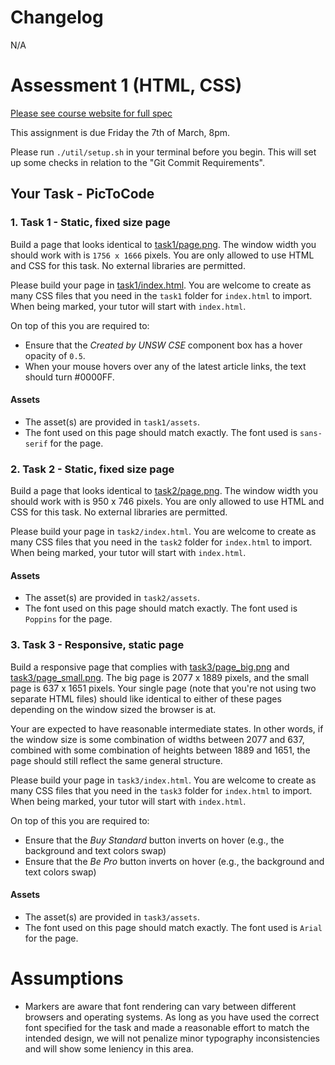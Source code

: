 # Changelog

N/A

# Assessment 1 (HTML, CSS)

[Please see course website for full spec](https://cgi.cse.unsw.edu.au/~cs6080/NOW/assessments/assignments/ass1)

This assignment is due Friday the 7th of March, 8pm.

Please run `./util/setup.sh` in your terminal before you begin. This will set up some checks in relation to the "Git Commit Requirements".

## Your Task - PicToCode

### 1. Task 1 - Static, fixed size page

Build a page that looks identical to [task1/page.png](task1/page.png). The window width you should work with is `1756 x 1666` pixels. You are only allowed to use HTML and CSS for this task. No external libraries are permitted.

Please build your page in [task1/index.html](task1/index.html). You are welcome to create as many CSS files that you need in the `task1` folder for `index.html` to import. When being marked, your tutor will start with `index.html`.

On top of this you are required to:
 * Ensure that the *Created by UNSW CSE* component box has a hover opacity of `0.5`.
 * When your mouse hovers over any of the latest article links, the text should turn #0000FF.

#### Assets

- The asset(s) are provided in `task1/assets`.
- The font used on this page should match exactly. The font used is `sans-serif` for the page.

### 2. Task 2 - Static, fixed size page

Build a page that looks identical to [task2/page.png](task2/page.png). The window width you should work with is 950 x 746 pixels. You are only allowed to use HTML and CSS for this task. No external libraries are permitted.

Please build your page in `task2/index.html`. You are welcome to create as many CSS files that you need in the `task2` folder for `index.html` to import. When being marked, your tutor will start with `index.html`.

#### Assets

- The asset(s) are provided in `task2/assets`.
- The font used on this page should match exactly. The font used is `Poppins` for the page.

### 3. Task 3 - Responsive, static page

Build a responsive page that complies with [task3/page_big.png](task3/page_big.png) and [task3/page_small.png](task3/page_small.png). The big page is 2077 x 1889 pixels, and the small page is 637 x 1651 pixels. Your single page (note that you're not using two separate HTML files) should like identical to either of these pages depending on the window sized the browser is at.

Your are expected to have reasonable intermediate states. In other words, if the window size is some combination of widths between 2077 and 637, combined with some combination of heights between 1889 and 1651, the page should still reflect the same general structure.

Please build your page in `task3/index.html`. You are welcome to create as many CSS files that you need in the `task3` folder for `index.html` to import. When being marked, your tutor will start with `index.html`.

On top of this you are required to:
 * Ensure that the *Buy Standard* button inverts on hover (e.g., the background and text colors swap)
 * Ensure that the *Be Pro* button inverts on hover (e.g., the background and text colors swap)

#### Assets

- The asset(s) are provided in `task3/assets`.
- The font used on this page should match exactly. The font used is `Arial` for the page.

# Assumptions

- Markers are aware that font rendering can vary between different browsers and operating systems. As long as you have used the correct font specified for the task and made a reasonable effort to match the intended design, we will not penalize minor typography inconsistencies and will show some leniency in this area.
